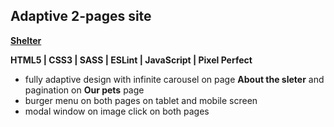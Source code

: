 ## Adaptive 2-pages site

**[Shelter](https://ekaterinaeg.github.io/shelter/)**

**HTML5 | CSS3 | SASS | ESLint | JavaScript | Pixel Perfect**

- fully adaptive design with infinite carousel on page **About the sleter** and pagination on **Our pets** page
- burger menu on both pages on tablet and mobile screen
- modal window on image click on both pages
